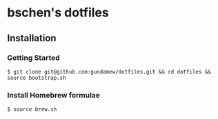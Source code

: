 # bschen's dotfiles

## Installation

### Getting Started

```shell
$ git clone git@github.com:gundamew/dotfiles.git && cd dotfiles && source bootstrap.sh
```

### Install Homebrew formulae

```shell
$ source brew.sh
```
